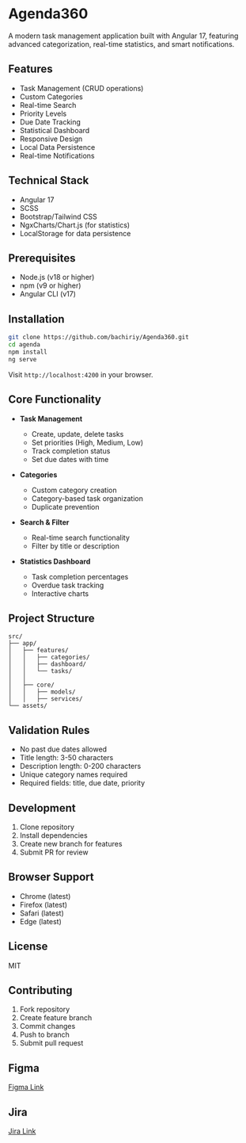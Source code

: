 # Agenda360

A modern task management application built with Angular 17, featuring advanced categorization, real-time statistics, and smart notifications.

## Features

- Task Management (CRUD operations)
- Custom Categories
- Real-time Search
- Priority Levels
- Due Date Tracking
- Statistical Dashboard
- Responsive Design
- Local Data Persistence
- Real-time Notifications

## Technical Stack

- Angular 17
- SCSS
- Bootstrap/Tailwind CSS
- NgxCharts/Chart.js (for statistics)
- LocalStorage for data persistence

## Prerequisites

- Node.js (v18 or higher)
- npm (v9 or higher)
- Angular CLI (v17)

## Installation

```bash
git clone https://github.com/bachiriy/Agenda360.git
cd agenda
npm install
ng serve
```

Visit `http://localhost:4200` in your browser.

## Core Functionality

- **Task Management**
  - Create, update, delete tasks
  - Set priorities (High, Medium, Low)
  - Track completion status
  - Set due dates with time

- **Categories**
  - Custom category creation
  - Category-based task organization
  - Duplicate prevention

- **Search & Filter**
  - Real-time search functionality
  - Filter by title or description

- **Statistics Dashboard**
  - Task completion percentages
  - Overdue task tracking
  - Interactive charts

## Project Structure

```
src/
├── app/
│   ├── features/
│   │   ├── categories/
│   │   ├── dashboard/
│   │   └── tasks/
│   │      
│   ├── core/
│   │   ├── models/
│   │   ├── services/
└── assets/
```

## Validation Rules

- No past due dates allowed
- Title length: 3-50 characters
- Description length: 0-200 characters
- Unique category names required
- Required fields: title, due date, priority

## Development

1. Clone repository
2. Install dependencies
3. Create new branch for features
4. Submit PR for review

## Browser Support

- Chrome (latest)
- Firefox (latest)
- Safari (latest)
- Edge (latest)

## License

MIT

## Contributing

1. Fork repository
2. Create feature branch
3. Commit changes
4. Push to branch
5. Submit pull request

## Figma 
[Figma Link](https://www.figma.com/design/XAreWzWr9AsDzdrcVSxrO6/Agenda360?node-id=0-1&p=f)

## Jira
[Jira Link](https://benfill.atlassian.net/jira/software/projects/AG/boards/436)
